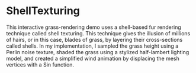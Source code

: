 # ShellTexturing
This interactive grass-rendering demo uses a shell-based fur rendering technique called shell texturing. This technique gives the illusion of millions of hairs, or in this case, blades of grass,  by layering their cross-sections called shells. In my implementation, I sampled the grass height using a Perlin noise texture, shaded the grass using a stylized half-lambert lighting model, and created a simplified wind animation by displacing the mesh vertices with a Sin function.
